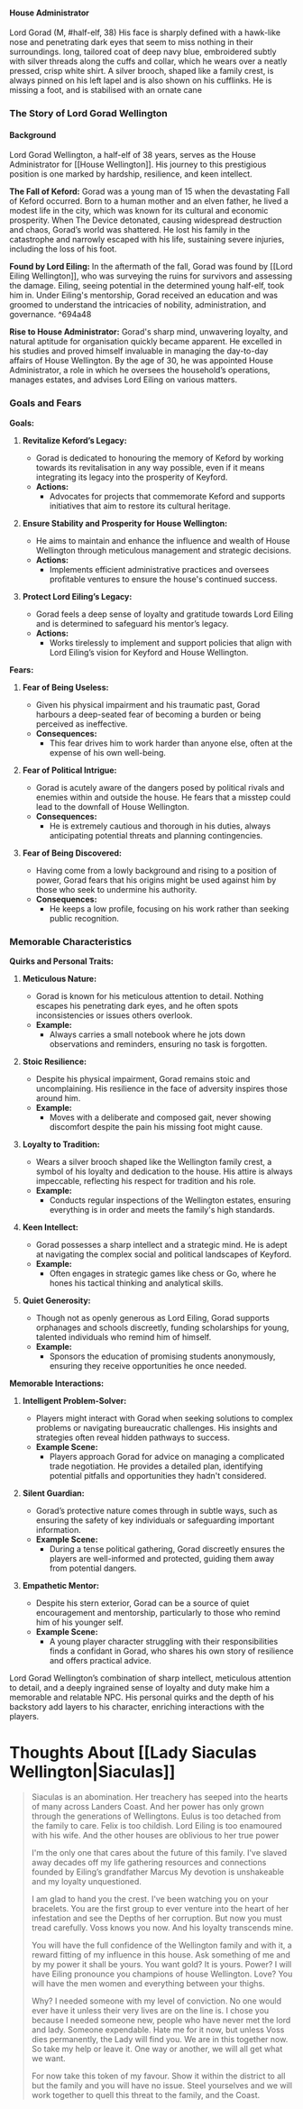 #### House Administrator
Lord Gorad (M, #half-elf, 38)
His face is sharply defined with a hawk-like nose and penetrating dark eyes that seem to miss nothing in their surroundings.
long, tailored coat of deep navy blue, embroidered subtly with silver threads along the cuffs and collar, which he wears over a neatly pressed, crisp white shirt. A silver brooch, shaped like a family crest, is always pinned on his left lapel and is also shown on his cufflinks.
He is missing a foot, and is stabilised with an ornate cane



### The Story of Lord Gorad Wellington

#### Background

Lord Gorad Wellington, a half-elf of 38 years, serves as the House Administrator for [[House Wellington]]. His journey to this prestigious position is one marked by hardship, resilience, and keen intellect.

**The Fall of Keford:**
Gorad was a young man of 15 when the devastating Fall of Keford occurred. Born to a human mother and an elven father, he lived a modest life in the city, which was known for its cultural and economic prosperity. When The Device detonated, causing widespread destruction and chaos, Gorad’s world was shattered. He lost his family in the catastrophe and narrowly escaped with his life, sustaining severe injuries, including the loss of his foot.

**Found by Lord Eiling:**
In the aftermath of the fall, Gorad was found by [[Lord Eiling Wellington]], who was surveying the ruins for survivors and assessing the damage. Eiling, seeing potential in the determined young half-elf, took him in. Under Eiling's mentorship, Gorad received an education and was groomed to understand the intricacies of nobility, administration, and governance. ^694a48

**Rise to House Administrator:**
Gorad's sharp mind, unwavering loyalty, and natural aptitude for organisation quickly became apparent. He excelled in his studies and proved himself invaluable in managing the day-to-day affairs of House Wellington. By the age of 30, he was appointed House Administrator, a role in which he oversees the household’s operations, manages estates, and advises Lord Eiling on various matters.

### Goals and Fears

**Goals:**

1. **Revitalize Keford’s Legacy:**
   - Gorad is dedicated to honouring the memory of Keford by working towards its revitalisation in any way possible, even if it means integrating its legacy into the prosperity of Keyford.
   - **Actions:**
     - Advocates for projects that commemorate Keford and supports initiatives that aim to restore its cultural heritage.

2. **Ensure Stability and Prosperity for House Wellington:**
   - He aims to maintain and enhance the influence and wealth of House Wellington through meticulous management and strategic decisions.
   - **Actions:**
     - Implements efficient administrative practices and oversees profitable ventures to ensure the house's continued success.

3. **Protect Lord Eiling’s Legacy:**
   - Gorad feels a deep sense of loyalty and gratitude towards Lord Eiling and is determined to safeguard his mentor’s legacy.
   - **Actions:**
     - Works tirelessly to implement and support policies that align with Lord Eiling’s vision for Keyford and House Wellington.

**Fears:**

1. **Fear of Being Useless:**
   - Given his physical impairment and his traumatic past, Gorad harbours a deep-seated fear of becoming a burden or being perceived as ineffective.
   - **Consequences:**
     - This fear drives him to work harder than anyone else, often at the expense of his own well-being.

2. **Fear of Political Intrigue:**
   - Gorad is acutely aware of the dangers posed by political rivals and enemies within and outside the house. He fears that a misstep could lead to the downfall of House Wellington.
   - **Consequences:**
     - He is extremely cautious and thorough in his duties, always anticipating potential threats and planning contingencies.

3. **Fear of Being Discovered:**
   - Having come from a lowly background and rising to a position of power, Gorad fears that his origins might be used against him by those who seek to undermine his authority.
   - **Consequences:**
     - He keeps a low profile, focusing on his work rather than seeking public recognition.

### Memorable Characteristics

**Quirks and Personal Traits:**

1. **Meticulous Nature:**
   - Gorad is known for his meticulous attention to detail. Nothing escapes his penetrating dark eyes, and he often spots inconsistencies or issues others overlook.
   - **Example:**
     - Always carries a small notebook where he jots down observations and reminders, ensuring no task is forgotten.

2. **Stoic Resilience:**
   - Despite his physical impairment, Gorad remains stoic and uncomplaining. His resilience in the face of adversity inspires those around him.
   - **Example:**
     - Moves with a deliberate and composed gait, never showing discomfort despite the pain his missing foot might cause.

3. **Loyalty to Tradition:**
   - Wears a silver brooch shaped like the Wellington family crest, a symbol of his loyalty and dedication to the house. His attire is always impeccable, reflecting his respect for tradition and his role.
   - **Example:**
     - Conducts regular inspections of the Wellington estates, ensuring everything is in order and meets the family's high standards.

4. **Keen Intellect:**
   - Gorad possesses a sharp intellect and a strategic mind. He is adept at navigating the complex social and political landscapes of Keyford.
   - **Example:**
     - Often engages in strategic games like chess or Go, where he hones his tactical thinking and analytical skills.

5. **Quiet Generosity:**
   - Though not as openly generous as Lord Eiling, Gorad supports orphanages and schools discreetly, funding scholarships for young, talented individuals who remind him of himself.
   - **Example:**
     - Sponsors the education of promising students anonymously, ensuring they receive opportunities he once needed.

**Memorable Interactions:**

1. **Intelligent Problem-Solver:**
   - Players might interact with Gorad when seeking solutions to complex problems or navigating bureaucratic challenges. His insights and strategies often reveal hidden pathways to success.
   - **Example Scene:**
     - Players approach Gorad for advice on managing a complicated trade negotiation. He provides a detailed plan, identifying potential pitfalls and opportunities they hadn't considered.

2. **Silent Guardian:**
   - Gorad’s protective nature comes through in subtle ways, such as ensuring the safety of key individuals or safeguarding important information.
   - **Example Scene:**
     - During a tense political gathering, Gorad discreetly ensures the players are well-informed and protected, guiding them away from potential dangers.

3. **Empathetic Mentor:**
   - Despite his stern exterior, Gorad can be a source of quiet encouragement and mentorship, particularly to those who remind him of his younger self.
   - **Example Scene:**
     - A young player character struggling with their responsibilities finds a confidant in Gorad, who shares his own story of resilience and offers practical advice.

Lord Gorad Wellington’s combination of sharp intellect, meticulous attention to detail, and a deeply ingrained sense of loyalty and duty make him a memorable and relatable NPC. His personal quirks and the depth of his backstory add layers to his character, enriching interactions with the players.


# Thoughts About [[Lady Siaculas Wellington|Siaculas]]

> Siaculas is an abomination. 
> Her treachery has seeped into the hearts of many across Landers Coast. 
> And her power has only grown through the generations of Wellingtons. 
> Eulus is too detached from the family to care. 
> Felix is too childish. 
> Lord Eiling is too enamoured with his wife.
> And the other houses are oblivious to her true power
> 
> I'm the only one that cares about the future of this family. 
> I've slaved away decades off my life gathering resources and connections founded by Eiling’s grandfather Marcus
> My devotion is unshakeable and my loyalty unquestioned. 
> 
> I am glad to hand you the crest. I've been watching you on your bracelets. You are the first group to ever venture into the heart of her infestation and see the Depths of her corruption. But now you must tread carefully. Voss knows you now. And his loyalty transcends mine. 
> 
> You will have the full confidence of the Wellington family and with it, a reward fitting of my influence in this house. Ask something of me and by my power it shall be yours. You want gold? It is yours. Power? I will have Eiling pronounce you champions of house Wellington. Love? You will have the men women and everything between your thighs. 
> 
> Why? 
> I needed someone with my level of conviction. No one would ever have it unless their very lives are on the line is. I chose you because I needed someone new, people who have never met the lord and lady. Someone expendable. 
> Hate me for it now, but unless Voss dies permanently, the Lady will find you. We are in this together now. So take my help or leave it. One way or another, we will all get what we want. 
> 
> For now take this token of my favour. Show it within the district to all but the family and you will have no issue. Steel yourselves and we will work together to quell this threat to the family, and the Coast. 